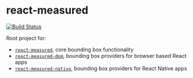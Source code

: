 # react-measured

[![Build Status](https://travis-ci.org/janjakubnanista/react-measured.svg?branch=master)](https://travis-ci.org/janjakubnanista/react-measured)

Root project for:

- [`react-measured`](https://github.com/janjakubnanista/react-measured/tree/master/packages/core), core bounding box functionality
- [`react-measured-dom`](https://github.com/janjakubnanista/react-measured/tree/master/packages/dom), bounding box providers for browser based React apps
- [`react-measured-native`](https://github.com/janjakubnanista/react-measured/tree/master/packages/native), bounding box providers for React Native apps
